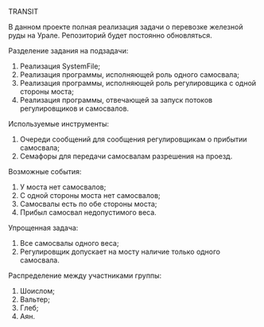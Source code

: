  TRANSIT

В данном проекте полная реализация задачи о перевозке железной руды на Урале.
Репозиторий будет постоянно обновляться.

Разделение задания на подзадачи:
  1. Реализация SystemFile;
  2. Реализация программы, исполняющей роль одного самосвала;
  3. Реализация программы, исполняющей роль регулировщика с одной стороны моста;
  4. Реализация программы, отвечающей за запуск потоков регулировщиков и самосвалов.

Используемые инструменты:
  1. Очереди сообщений для сообщения регулировщикам о прибытии самосвала;
  2. Семафоры для передачи самосвалам разрешения на проезд.

Возможные события:
  1. У моста нет самосвалов;
  2. С одной стороны моста нет самосвалов;
  3. Самосвалы есть по обе стороны моста;
  4. Прибыл самосвал недопустимого веса.

Упрощенная задача:
  1. Все самосвалы одного веса;
  2. Регулировщик допускает на мосту наличие только одного самосвала.

Распределение между участниками группы:
  1. Шоислом;
  2. Вальтер;
  3. Глеб;
  4. Аян.
